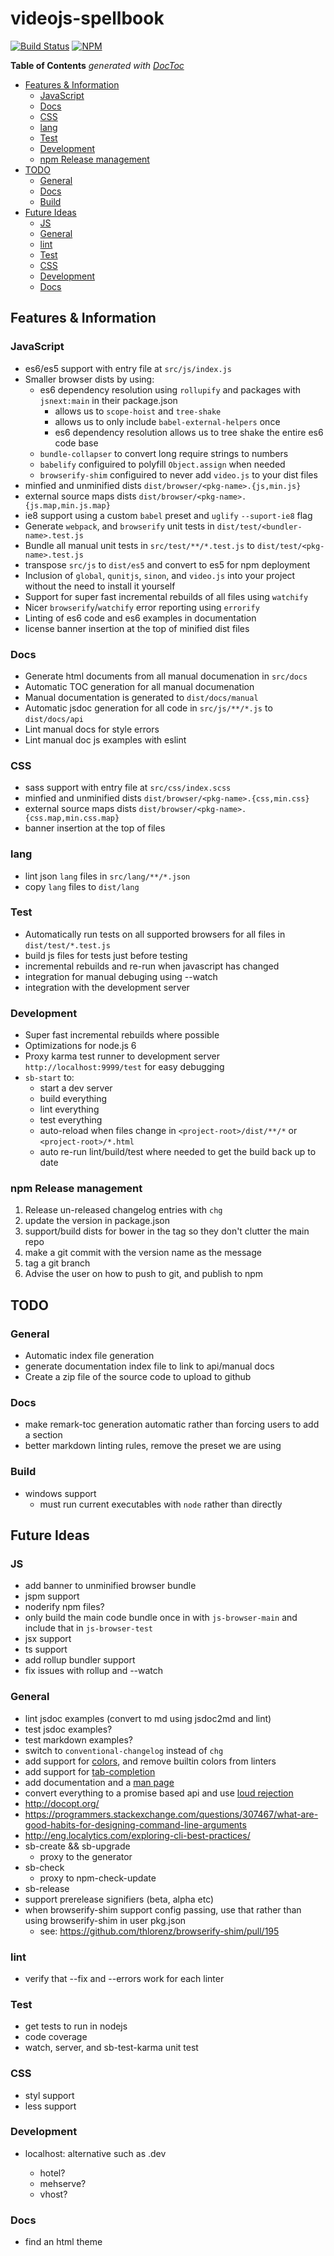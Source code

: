 # videojs-spellbook
[![Build Status](https://travis-ci.org/videojs/spellbook.svg?branch=master)](https://travis-ci.org/videojs/spellbook)
[![NPM](https://nodei.co/npm/videojs-spellbook.png)](https://nodei.co/npm/videojs-spellbook/)

<!-- START doctoc generated TOC please keep comment here to allow auto update -->
<!-- DON'T EDIT THIS SECTION, INSTEAD RE-RUN doctoc TO UPDATE -->
**Table of Contents**  *generated with [DocToc](https://github.com/thlorenz/doctoc)*

- [Features & Information](#features-&-information)
  - [JavaScript](#javascript)
  - [Docs](#docs)
  - [CSS](#css)
  - [lang](#lang)
  - [Test](#test)
  - [Development](#development)
  - [npm Release management](#npm-release-management)
- [TODO](#todo)
  - [General](#general)
  - [Docs](#docs-1)
  - [Build](#build)
- [Future Ideas](#future-ideas)
  - [JS](#js)
  - [General](#general-1)
  - [lint](#lint)
  - [Test](#test-1)
  - [CSS](#css-1)
  - [Development](#development-1)
  - [Docs](#docs-2)

<!-- END doctoc generated TOC please keep comment here to allow auto update -->

## Features & Information
### JavaScript
* es6/es5 support with entry file at `src/js/index.js`
* Smaller browser dists by using:
  - es6 dependency resolution using `rollupify` and packages with `jsnext:main` in their package.json
    - allows us to `scope-hoist` and `tree-shake`
    - allows us to only include `babel-external-helpers` once
    - es6 dependency resolution allows us to tree shake the entire es6 code base
  - `bundle-collapser` to convert long require strings to numbers
  - `babelify` configuired to polyfill `Object.assign` when needed
  - `browserify-shim` configuired to never add `video.js` to your dist files
* minfied and unminified dists `dist/browser/<pkg-name>.{js,min.js}`
* external source maps dists `dist/browser/<pkg-name>.{js.map,min.js.map}`
* ie8 support using a custom `babel` preset and `uglify` `--suport-ie8` flag
* Generate `webpack`, and `browserify` unit tests in `dist/test/<bundler-name>.test.js`
* Bundle all manual unit tests in `src/test/**/*.test.js` to `dist/test/<pkg-name>.test.js`
* transpose `src/js` to `dist/es5` and convert to es5 for npm deployment
* Inclusion of `global`, `qunitjs`, `sinon`, and `video.js` into your project without the need to install it yourself
* Support for super fast incremental rebuilds of all files using `watchify`
* Nicer `browserify`/`watchify` error reporting using `errorify`
* Linting of es6 code and es6 examples in documentation
* license banner insertion at the top of minified dist files

### Docs
* Generate html documents from all manual documenation in `src/docs`
* Automatic TOC generation for all manual documenation
* Manual documentation is generated to `dist/docs/manual`
* Automatic jsdoc generation for all code in `src/js/**/*.js` to `dist/docs/api`
* Lint manual docs for style errors
* Lint manual doc js examples with eslint

### CSS
* sass support with entry file at `src/css/index.scss`
* minfied and unminified dists `dist/browser/<pkg-name>.{css,min.css}`
* external source maps dists `dist/browser/<pkg-name>.{css.map,min.css.map}`
* banner insertion at the top of files

### lang
* lint json `lang` files in `src/lang/**/*.json`
* copy `lang` files to `dist/lang`

### Test
* Automatically run tests on all supported browsers for all files in `dist/test/*.test.js`
* build js files for tests just before testing
* incremental rebuilds and re-run when javascript has changed
* integration for manual debuging using --watch
* integration with the development server

### Development
* Super fast incremental rebuilds where possible
* Optimizations for node.js 6
* Proxy karma test runner to development server `http://localhost:9999/test` for easy debugging
* `sb-start` to:
  - start a dev server
  - build everything
  - lint everything
  - test everything
  - auto-reload when files change in `<project-root>/dist/**/*` or `<project-root>/*.html`
  - auto re-run lint/build/test where needed to get the build back up to date

### npm Release management
1. Release un-released changelog entries with `chg`
2. update the version in package.json
3. support/build dists for bower in the tag so they don't clutter the main repo
4. make a git commit with the version name as the message
5. tag a git branch
6. Advise the user on how to push to git, and publish to npm

## TODO
### General
* Automatic index file generation
* generate documentation index file to link to api/manual docs
* Create a zip file of the source code to upload to github

### Docs
* make remark-toc generation automatic rather than forcing users to add a section
* better markdown linting rules, remove the preset we are using

### Build
* windows support
  - must run current executables with `node` rather than directly

## Future Ideas
### JS
  * add banner to unminified browser bundle
  * jspm support
  * noderify npm files?
  * only build the main code bundle once in with `js-browser-main` and include that in `js-browser-test`
  * jsx support
  * ts support
  * add rollup bundler support
  * fix issues with rollup and --watch

### General
* lint jsdoc examples (convert to md using jsdoc2md and lint)
* test jsdoc examples?
* test markdown examples?
* switch to `conventional-changelog` instead of `chg`
* add support for [colors](https://github.com/chalk/chalk), and remove builtin colors from linters
* add support for [tab-completion](https://github.com/mklabs/node-tabtab)
* add documentation and a [man page](https://github.com/wooorm/remark-man)
* convert everything to a promise based api and use [loud rejection](https://github.com/sindresorhus/loud-rejection)
* http://docopt.org/
* https://programmers.stackexchange.com/questions/307467/what-are-good-habits-for-designing-command-line-arguments
* http://eng.localytics.com/exploring-cli-best-practices/
* sb-create && sb-upgrade
  * proxy to the generator
* sb-check
  * proxy to npm-check-update
* sb-release
* support prerelease signifiers (beta, alpha etc)
* when browserify-shim support config passing, use that rather than using browserify-shim in user pkg.json
  * see: https://github.com/thlorenz/browserify-shim/pull/195

### lint
* verify that --fix and --errors work for each linter

### Test
* get tests to run in nodejs
* code coverage
* watch, server, and sb-test-karma unit test

### CSS
* styl support
* less support

### Development
* localhost:<port> alternative such as <module-name>.dev
  * hotel?
  * mehserve?
  * vhost?

### Docs
* find an html theme

